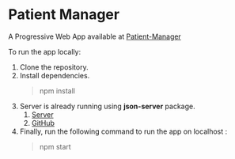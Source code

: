 # Patient Manager

A Progressive Web App available at [Patient-Manager](https://qure-ai-patient-manager.netlify.app/)

To run the app locally:

1. Clone the repository.
2. Install dependencies.
   > npm install
3. Server is already running using **json-server** package.
   1. [Server](https://patient-manager-json-server.herokuapp.com/)
   2. [GitHub](https://github.com/ksdev22/patient-manager-json-server)
4. Finally, run the following command to run the app on localhost :
   > npm start

